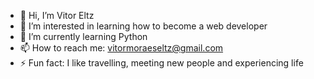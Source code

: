 - 👋 Hi, I’m Vitor Eltz
- 👀 I’m interested in learning how to become a web developer
- 🌱 I’m currently learning Python
- 📫 How to reach me: vitormoraeseltz@gmail.com
- ⚡ Fun fact: I like travelling, meeting new people and experiencing life

<!---
vitoreltz-web/vitoreltz-web is a ✨ special ✨ repository because its `README.md` (this file) appears on your GitHub profile.
You can click the Preview link to take a look at your changes.
--->
